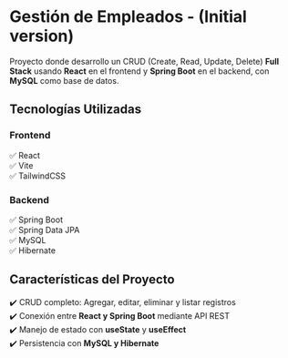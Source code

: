
# Gestión de Empleados  -  (Initial version)

Proyecto donde desarrollo un CRUD (Create, Read, Update, Delete) **Full Stack** usando **React** en el frontend y **Spring Boot** en el backend, con **MySQL** como base de datos.  

##  Tecnologías Utilizadas  

###  **Frontend**  
✅ React  
✅ Vite  
✅ TailwindCSS

###  **Backend**  
✅ Spring Boot  
✅ Spring Data JPA  
✅ MySQL  
✅ Hibernate 


##  **Características del Proyecto**  
✔️ CRUD completo: Agregar, editar, eliminar y listar registros   
✔️ Conexión entre **React y Spring Boot** mediante API REST   
✔️ Manejo de estado con **useState** y **useEffect**  
✔️ Persistencia con **MySQL y Hibernate**    
